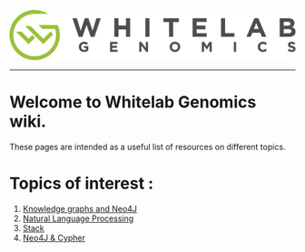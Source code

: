 ![](/Logo_horizontal.png)

*** 
# Welcome to Whitelab Genomics wiki.

These pages are intended as a useful list of resources on different topics. 

# Topics of interest : 

 1. [Knowledge graphs and Neo4J](https://whitelabgx.github.io/knowledgegraph_resources)
 2. [Natural Language Processing](https://whitelabgx.github.io/NLP_resources/)
 3. [Stack](https://whitelabgx.github.io/Stack_resources/)
 4. [Neo4J & Cypher](https:/whitelabgx.github.io/Neo4J_Cypher_resources)
 
 
 
 
